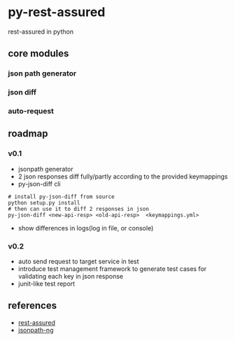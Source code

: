 # py-rest-assured
rest-assured in python 

## core modules
### json path generator
### json diff 
### auto-request

## roadmap 
### v0.1
- jsonpath generator
- 2 json responses diff fully/partly according to the provided keymappings
- py-json-diff cli 
```shell script
# install py-json-diff from source
python setup.py install 
# then can use it to diff 2 responses in json
py-json-diff <new-api-resp> <old-api-resp>  <keymappings.yml>
```
- show differences in logs(log in file, or console)

### v0.2
- auto send request to target service in test
- introduce test management framework to generate test cases for validating each key in json response
- junit-like test report


## references
- [rest-assured](https://github.com/rest-assured/rest-assured)
- [jsonpath-ng](https://github.com/h2non/jsonpath-ng)
